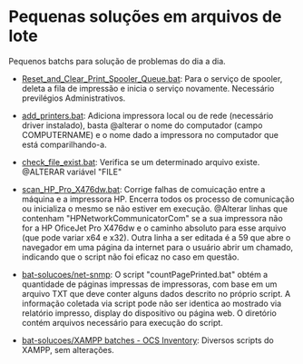 # Pequenas soluções em arquivos de lote

Pequenos batchs para solução de problemas do dia a dia.


- [Reset_and_Clear_Print_Spooler_Queue.bat](https://github.com/willyamcts/bat-solucoes/blob/master/Reset_and_Clear_Print_Spooler_Queue.bat): Para o serviço de spooler, deleta a fila de impressão e inicia o serviço novamente. Necessário previlégios Administrativos.

- [add_printers.bat](https://github.com/willyamcts/bat-solucoes/blob/master/add_printers.bat): Adiciona impressora local ou de rede (necessário driver instalado), basta @alterar o nome do computador (campo COMPUTERNAME) e o nome dado a impressora no computador que está comparilhando-a.

- [check_file_exist.bat](https://github.com/willyamcts/bat-solucoes/blob/master/check_file_exist.bat): Verifica se um determinado arquivo existe. @ALTERAR variável "FILE"

- [scan_HP_Pro_X476dw.bat](https://github.com/willyamcts/bat-solucoes/blob/master/scan_HP_Pro_X476dw.bat): Corrige falhas de comuicação entre a máquina e a impressora HP. Encerra todos os  processo de comunicação ou inicializa o mesmo se não estiver em execução. @Alterar linhas que contenham "HPNetworkCommunicatorCom" se a sua impressora não for a HP OficeJet Pro X476dw e o caminho absoluto para esse arquivo (que pode variar x64 e x32). Outra linha a ser editada é a 59 que abre o navegador em uma página da internet para o usuário abrir um chamado, indicando que o script não foi eficaz no caso em questão.

- [bat-solucoes/net-snmp](https://github.com/willyamcts/bat-solucoes/tree/master/net-snmp): O script "countPagePrinted.bat" obtém a quantidade de páginas impressas de impressoras, com base em um arquivo TXT que deve conter alguns dados descrito no próprio script. A informação coletada via script pode não ser identica ao mostrado via relatório impresso, display do dispositivo ou página web. O diretório contém arquivos necessário para execução do script.

- [bat-solucoes/XAMPP batches - OCS Inventory](https://github.com/willyamcts/bat-solucoes/tree/master/XAMPP%20batches%20-%20OCS%20Inventory): Diversos scripts do XAMPP, sem alterações.
